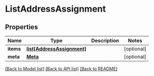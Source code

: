 # ListAddressAssignment

## Properties
Name | Type | Description | Notes
------------ | ------------- | ------------- | -------------
**items** | [**list[AddressAssignment]**](AddressAssignment.md) |  | [optional] 
**meta** | [**Meta**](Meta.md) |  | [optional] 

[[Back to Model list]](../README.md#documentation-for-models) [[Back to API list]](../README.md#documentation-for-api-endpoints) [[Back to README]](../README.md)


